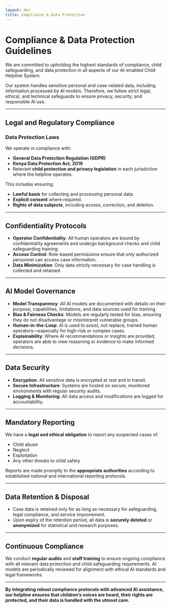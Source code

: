 ```yaml
---
layout: doc
title: Compliance & Data Protection
---
```


# Compliance & Data Protection Guidelines

We are committed to upholding the highest standards of compliance, child safeguarding, and data protection in all aspects of our AI-enabled Child Helpline System.

Our system handles sensitive personal and case-related data, including information processed by AI models. Therefore, we follow strict legal, ethical, and technical safeguards to ensure privacy, security, and responsible AI use.

---

## Legal and Regulatory Compliance

### Data Protection Laws
We operate in compliance with:
- **General Data Protection Regulation (GDPR)**
- **Kenya Data Protection Act, 2019**
- Relevant **child protection and privacy legislation** in each jurisdiction where the helpline operates.

This includes ensuring:
- **Lawful basis** for collecting and processing personal data.
- **Explicit consent** where required.
- **Rights of data subjects**, including access, correction, and deletion.

---

## Confidentiality Protocols

- **Operator Confidentiality**: All human operators are bound by confidentiality agreements and undergo background checks and child safeguarding training.
- **Access Control**: Role-based permissions ensure that only authorized personnel can access case information.
- **Data Minimization**: Only data strictly necessary for case handling is collected and retained.

---

## AI Model Governance

- **Model Transparency**: All AI models are documented with details on their purpose, capabilities, limitations, and data sources used for training.
- **Bias & Fairness Checks**: Models are regularly tested for bias, ensuring they do not disadvantage or misinterpret vulnerable groups.
- **Human-in-the-Loop**: AI is used to assist, not replace, trained human operators—especially for high-risk or complex cases.
- **Explainability**: Where AI recommendations or insights are provided, operators are able to view reasoning or evidence to make informed decisions.

---

## Data Security

- **Encryption**: All sensitive data is encrypted at rest and in transit.
- **Secure Infrastructure**: Systems are hosted on secure, monitored environments with regular security audits.
- **Logging & Monitoring**: All data access and modifications are logged for accountability.

---

## Mandatory Reporting

We have a **legal and ethical obligation** to report any suspected cases of:
- Child abuse
- Neglect
- Exploitation
- Any other threats to child safety

Reports are made promptly to the **appropriate authorities** according to established national and international reporting protocols.

---

## Data Retention & Disposal

- Case data is retained only for as long as necessary for safeguarding, legal compliance, and service improvement.
- Upon expiry of the retention period, all data is **securely deleted** or **anonymized** for statistical and research purposes.

---

## Continuous Compliance

We conduct **regular audits** and **staff training** to ensure ongoing compliance with all relevant data protection and child safeguarding requirements. AI models are periodically reviewed for alignment with ethical AI standards and legal frameworks.

---

**By integrating robust compliance protocols with advanced AI assistance, our helpline ensures that children’s voices are heard, their rights are protected, and their data is handled with the utmost care.**
